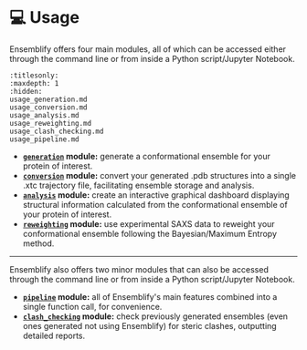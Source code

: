 # 💻 Usage

Ensemblify offers four main modules, all of which can be accessed either through the command line or from inside a Python script/Jupyter Notebook.

```{toctree}
:titlesonly:
:maxdepth: 1
:hidden:
usage_generation.md
usage_conversion.md
usage_analysis.md
usage_reweighting.md
usage_clash_checking.md
usage_pipeline.md
```
- **[`generation`](usage_generation.md#the-generation-module) module:** generate a conformational ensemble for your protein of interest.
- **[`conversion`](usage_conversion.md#the-conversion-module) module:** convert your generated .pdb structures into a single .xtc trajectory file, facilitating ensemble storage and analysis.
- **[`analysis`](usage_analysis.md#the-analysis-module) module:** create an interactive graphical dashboard displaying structural information calculated from the conformational ensemble of your protein of interest.
- **[`reweighting`](usage_reweighting.md#the-reweighting-module) module:** use experimental SAXS data to reweight your conformational ensemble following the Bayesian/Maximum Entropy method.

----

Ensemblify also offers two minor modules that can also be accessed through the command line or from inside a Python script/Jupyter Notebook.

- **[`pipeline`](usage_pipeline.md#the-pipeline-module) module:** all of Ensemblify's main features combined into a single function call, for convenience.
- **[`clash_checking`](usage_clash_checking.md#the-clash_checking-module) module:** check previously generated ensembles (even ones generated not using Ensemblify) for steric clashes, outputting detailed reports.

